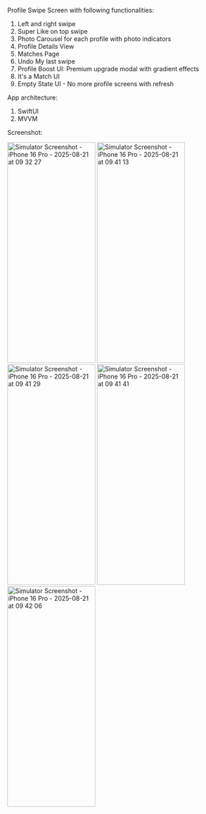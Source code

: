 Profile Swipe Screen with following functionalities:
1. Left and right swipe
2. Super Like on top swipe
3. Photo Carousel for each profile with photo indicators
4. Profile Details View
5. Matches Page
6. Undo My last swipe 
7. Profile Boost UI: Premium upgrade modal with gradient effects
8. It's a Match UI
9. Empty State UI - No more profile screens with refresh

App architecture:
1. SwiftUI
2. MVVM

Screenshot:

<img width="200" height="500" alt="Simulator Screenshot - iPhone 16 Pro - 2025-08-21 at 09 32 27" src="https://github.com/user-attachments/assets/169cb9d2-4370-429b-8f40-99f13488a5ba" />

<img width="200" height="500" alt="Simulator Screenshot - iPhone 16 Pro - 2025-08-21 at 09 41 13" src="https://github.com/user-attachments/assets/1e5c3367-29e0-41c3-b4b8-6e70a08f0524" />

<img width="200" height="500" alt="Simulator Screenshot - iPhone 16 Pro - 2025-08-21 at 09 41 29" src="https://github.com/user-attachments/assets/62187b64-f151-48a1-b314-dc6182e55469" />

<img width="200" height="500" alt="Simulator Screenshot - iPhone 16 Pro - 2025-08-21 at 09 41 41" src="https://github.com/user-attachments/assets/7ae1e525-d2bd-4602-b0f4-1bd05b0a3c6b" />

<img width="200" height="500" alt="Simulator Screenshot - iPhone 16 Pro - 2025-08-21 at 09 42 06" src="https://github.com/user-attachments/assets/602598a5-9062-43b4-abe6-b896fb6d3f25" />

